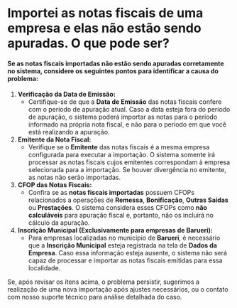 # Importei as notas fiscais de uma empresa e elas não estão sendo apuradas. O que pode ser?

#### Se as notas fiscais importadas não estão sendo apuradas corretamente no sistema, considere os seguintes pontos para identificar a causa do problema:

1. **Verificação da Data de Emissão:**
   * Certifique-se de que a **Data de Emissão** das notas fiscais confere com o período de apuração atual. Caso a data esteja fora do período de apuração, o sistema poderá importar as notas para o período informado na própria nota fiscal, e não para o período em que você está realizando a apuração.
2. **Emitente da Nota Fiscal:**
   * Verifique se o **Emitente** das notas fiscais é a mesma empresa configurada para executar a importação. O sistema somente irá processar as notas fiscais cujos emitentes correspondam à empresa selecionada para a importação. Se houver divergência no emitente, as notas não serão importadas.
3. **CFOP das Notas Fiscais:**
   * Confira se as **notas fiscais importadas** possuem CFOPs relacionados a operações de **Remessa**, **Bonificação**, **Outras Saídas** ou **Prestações**. O sistema considera esses CFOPs como **não calculáveis** para apuração fiscal e, portanto, não os incluirá no cálculo da apuração.
4. **Inscrição Municipal (Exclusivamente para empresas de Barueri):**
   * Para empresas localizadas no município de **Barueri**, é necessário que a **Inscrição Municipal** esteja registrada na tela de **Dados da Empresa**. Caso essa informação esteja ausente, o sistema não será capaz de processar e importar as notas fiscais emitidas para essa localidade.

Se, após revisar os itens acima, o problema persistir, sugerimos a realização de uma nova importação após ajustes necessários, ou o contato com nosso suporte técnico para análise detalhada do caso.
